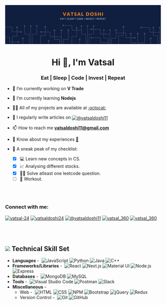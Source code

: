 <img alt="banner" src="banner.png" />
<h1 align="center">Hi 👋, I'm Vatsal</h1>
<h3 align="center">Eat | Sleep | Code | Invest | Repeat</h3>

- 🔭 I’m currently working on **V Trade**

- 🌱 I’m currently learning **Nodejs**

- 👨‍💻 All of my projects are available at [:octocat:](https://github.com/Vatsal-24/)

- 📝 I regularly write articles on [<img align="center" src="https://raw.githubusercontent.com/rahuldkjain/github-profile-readme-generator/master/src/images/icons/Social/medium.svg" alt="@vatsaldoshi11" height="30" width="40" />](https://medium.com/@vatsaldoshi11)

- 📫 How to reach me **vatsaldoshi11@gmail.com**

- 📄 Know about my experiences [📂](https://drive.google.com/file/d/1R2599_5juLxmyZvE7ek2PHUczGCpBk6m/view?usp=sharing)

- 📜 A sneak peak of my checklist:
  - [x] 💻 Learn new concepts in CS.
  - [x] 📈 Analysing different stocks.
  - [x] 👨‍💻 Solve atleast one leetcode question.
  - [ ] 😬 Workout.

<br/>
<br/>
<h3 align="left">Connect with me:</h3>
<p align="left">
<a href="https://linkedin.com/in/vatsal-24" target="blank"><img align="center" src="https://raw.githubusercontent.com/rahuldkjain/github-profile-readme-generator/master/src/images/icons/Social/linked-in-alt.svg" alt="vatsal-24" height="30" width="40" /></a>
<a href="https://instagram.com/vatsaldoshi24" target="blank"><img align="center" src="https://raw.githubusercontent.com/rahuldkjain/github-profile-readme-generator/master/src/images/icons/Social/instagram.svg" alt="vatsaldoshi24" height="30" width="40" /></a>
<a href="https://medium.com/@vatsaldoshi11" target="blank"><img align="center" src="https://raw.githubusercontent.com/rahuldkjain/github-profile-readme-generator/master/src/images/icons/Social/medium.svg" alt="@vatsaldoshi11" height="30" width="40" /></a>
<a href="https://www.codechef.com/users/vatsal_360" target="blank"><img align="center" src="https://cdn.jsdelivr.net/npm/simple-icons@3.1.0/icons/codechef.svg" alt="vatsal_360" height="30" width="40" /></a>
<a href="https://www.leetcode.com/vatsal_360" target="blank"><img align="center" src="https://raw.githubusercontent.com/rahuldkjain/github-profile-readme-generator/master/src/images/icons/Social/leet-code.svg" alt="vatsal_360" height="30" width="40" /></a>
</p>
<br/>
<br/>


 <h2><img src = "https://media2.giphy.com/media/QssGEmpkyEOhBCb7e1/giphy.gif?cid=ecf05e47a0n3gi1bfqntqmob8g9aid1oyj2wr3ds3mg700bl&rid=giphy.gif" width = 32px> Technical Skill Set  </h2>

- **Languages** -&nbsp;
  ![JavaScript](https://img.shields.io/static/v1?label=&message=JavaScript&color=222&logo=javascript)
  ![Python](https://img.shields.io/static/v1?label=&message=Python&color=222&logo=python)
  ![Java](https://img.shields.io/static/v1?label=&message=Java&color=222&logo=java&logoColor=007396)
  ![C++](https://img.shields.io/static/v1?label=&message=C%2B%2B&color=222&logo=cplusplus&logoColor=00599C)
- **Frameworks/Libraries** -&nbsp;
  ![React](https://img.shields.io/static/v1?label=&message=React&color=222&logo=react)
  ![Next.js](https://img.shields.io/static/v1?label=&message=Next.js&color=222&logo=nextdotjs)
  ![Material UI](https://img.shields.io/static/v1?label=&message=Material%20UI&color=222&logo=materialui&logoColor=0081CB)
  ![Node.js](https://img.shields.io/static/v1?label=&message=Node.js&color=222&logo=nodedotjs)
  ![Express](https://img.shields.io/static/v1?label=&message=Express&color=222&logo=express)
- **Databases** -&nbsp;
  ![MongoDB](https://img.shields.io/static/v1?label=&message=MongoDB&color=222&logo=mongodb)
  ![MySQL](https://img.shields.io/static/v1?label=&message=MySQL&color=222&logo=mysql)
- **Tools** -&nbsp;
  ![Visual Studio Code](https://img.shields.io/static/v1?label=&message=Visual%20Studio%20Code&color=222&logo=visualstudiocode&logoColor=007ACC)
  ![Postman](https://img.shields.io/static/v1?label=&message=Postman&color=222&logo=postman)
  ![Slack](https://img.shields.io/static/v1?label=&message=Slack&color=222&logo=slack&logoColor=601B61)
- **Miscellaneous** -&nbsp;
  - Web -&nbsp;
    ![HTML](https://img.shields.io/static/v1?label=&message=HTML&color=222&logo=html5)
    ![CSS](https://img.shields.io/static/v1?label=&message=CSS&color=222&logo=css3&logoColor=1572B6)
    ![NPM](https://img.shields.io/static/v1?label=&message=NPM&color=222&logo=npm)
    ![Bootstrap](https://img.shields.io/static/v1?label=&message=Bootstrap&color=222&logo=bootstrap)
    ![jQuery](https://img.shields.io/static/v1?label=&message=jQuery&color=222&logo=jquery&logoColor=0769AD)
    ![Redux](https://img.shields.io/static/v1?label=&message=Redux&color=222&logo=redux&logoColor=764ABC)
  - Version Control -&nbsp;
    ![Git](https://img.shields.io/static/v1?label=&message=Git&color=222&logo=git)
    ![GitHub](https://img.shields.io/static/v1?label=&message=GitHub&color=222&logo=github)
